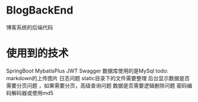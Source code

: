 # BlogBackEnd
博客系统的后端代码
# 使用到的技术
SpringBoot
MybatisPlus
JWT
Swagger
数据库使用的是MySql
todo:
    	markdown的上传图片
    	日志问题
    	static目录下的文件需要整理
    	后台显示数据是否需要分页问题 ，如果需要分页，高级查询问题
    	数据是否需要逻辑删除问题
    	密码编码解码器或使用md5

